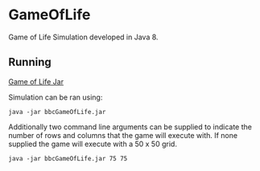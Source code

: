 # GameOfLife

Game of Life Simulation developed in Java 8.

## Running 
[Game of Life Jar](https://github.com/BenSuskins/GameOfLife/releases/tag/1.1.0)

Simulation can be ran using:

```
java -jar bbcGameOfLife.jar
```
Additionally two command line arguments can be supplied to indicate the number of rows and columns that the game will execute with. 
If none supplied the game will execute with a 50 x 50 grid.

```
java -jar bbcGameOfLife.jar 75 75
```
